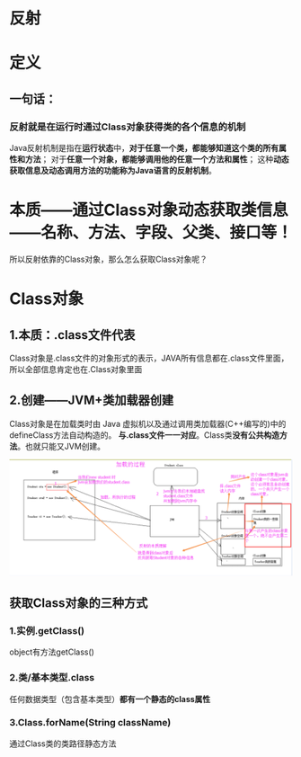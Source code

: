 # 反射
# 定义
## 一句话：
### 反射就是在运行时通过Class对象获得类的各个信息的机制

Java反射机制是指在**运行状态**中，**对于任意一个类，都能够知道这个类的所有属性和方法**；
对于**任意一个对象，都能够调用他的任意一个方法和属性**； 这种**动态获取信息及动态调用方法的功能称为Java语言的反射机制**。

# 本质——通过Class对象动态获取类信息——名称、方法、字段、父类、接口等！
所以反射依靠的Class对象，那么怎么获取Class对象呢？

# Class对象 
## 1.本质：.class文件代表
Class对象是.class文件的对象形式的表示，JAVA所有信息都在.class文件里面，所以全部信息肯定也在.Class对象里面

## 2.创建——JVM+类加载器创建
Class对象是在加载类时由 Java 虚拟机以及通过调用类加载器(C++编写的)中的 defineClass方法自动构造的。
**与.class文件一一对应**。Class类**没有公共构造方法**。也就只能又JVM创建。

![img.png](img/Class对象与程序的关联.png)

## 获取Class对象的三种方式
### 1.实例.getClass()
object有方法getClass()

### 2.类/基本类型.class
任何数据类型（包含基本类型）**都有一个静态的class属性**

### 3.Class.forName(String className)
通过Class类的类路径静态方法 





